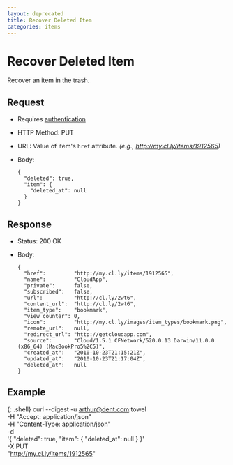 ```yaml
---
layout: deprecated
title: Recover Deleted Item
categories: items
---
```


# Recover Deleted Item

Recover an item in the trash.


## Request

- Requires [authentication](/usage/#authentication)
- HTTP Method: PUT
- URL: Value of item's `href` attribute. _(e.g., http://my.cl.ly/items/1912565)_
- Body:

      {
        "deleted": true,
        "item": {
          "deleted_at": null
        }
      }


## Response

- Status: 200 OK
- Body:

      {
        "href":         "http://my.cl.ly/items/1912565",
        "name":         "CloudApp",
        "private":      false,
        "subscribed":   false,
        "url":          "http://cl.ly/2wt6",
        "content_url":  "http://cl.ly/2wt6",
        "item_type":    "bookmark",
        "view_counter": 0,
        "icon":         "http://my.cl.ly/images/item_types/bookmark.png",
        "remote_url":   null,
        "redirect_url": "http://getcloudapp.com",
        "source":       "Cloud/1.5.1 CFNetwork/520.0.13 Darwin/11.0.0 (x86_64) (MacBookPro5%2C5)",
        "created_at":   "2010-10-23T21:15:21Z",
        "updated_at":   "2010-10-23T21:17:04Z",
        "deleted_at":   null
      }


## Example

{: .shell}
    curl --digest -u arthur@dent.com:towel \
         -H "Accept: application/json" \
         -H "Content-Type: application/json" \
         -d \
           '{
              "deleted": true,
              "item": {
                "deleted_at": null
              }
            }' \
         -X PUT \
         "http://my.cl.ly/items/1912565"
